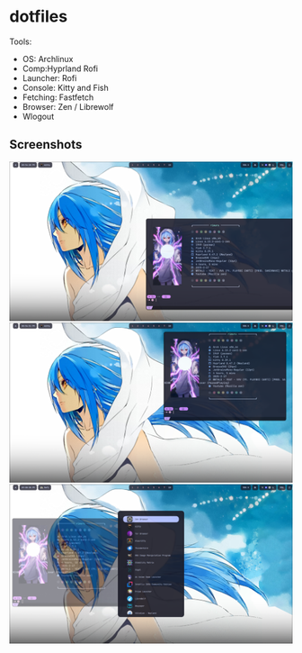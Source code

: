 # dotfiles
Tools:
* OS: Archlinux
* Comp:Hyprland Rofi 
* Launcher: Rofi
* Console: Kitty and Fish
* Fetching: Fastfetch
* Browser: Zen / Librewolf
* Wlogout
## Screenshots
![](/screenshots/2025-02-17-205426_hyprshot.png)
![](/screenshots/2025-02-17-205449_hyprshot.png)
![](/screenshots/2025-02-17-210035_hyprshot.png)
